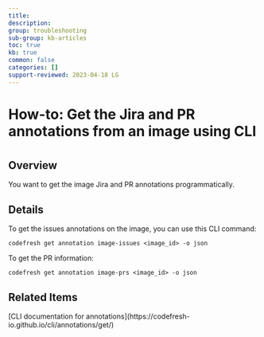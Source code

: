 ```yaml
---
title: 
description: 
group: troubleshooting
sub-group: kb-articles
toc: true
kb: true
common: false
categories: []
support-reviewed: 2023-04-18 LG
---
```


# How-to: Get the Jira and PR annotations from an image using CLI

#

## Overview

You want to get the image Jira and PR annotations programmatically.

## Details

To get the issues annotations on the image, you can use this CLI command:  
  

    
    
    codefresh get annotation image-issues <image_id> -o json

  
To get the PR information:  
  

    
    
    codefresh get annotation image-prs <image_id> -o json

## Related Items

[CLI documentation for annotations](https://codefresh-
io.github.io/cli/annotations/get/)

